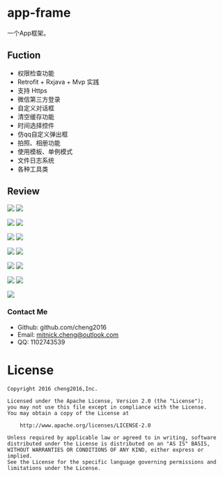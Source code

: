 # app-frame
一个App框架。



## Fuction

- 权限检查功能
- Retrofit + Rxjava  + Mvp 实践
- 支持 Https
- 微信第三方登录
- 自定义对话框
- 清空缓存功能
- 时间选择控件
- 仿qq自定义弹出框
- 拍照、相册功能
- 使用模板、单例模式
- 文件日志系统
- 各种工具类



## Review

![](./screenshot/Screenshot_1532159251.png)      ![](./screenshot/Screenshot_1532159338.png)

![](./screenshot/Screenshot_1532159219.png)      ![](./screenshot/Screenshot_1532158999.png)

![](./screenshot/Screenshot_1532509204.png)      ![](./screenshot/Screenshot_1532509187.png) 

![](./screenshot/Screenshot_1532159001.png)      ![](./screenshot/Screenshot_1532159008.png)

![](./screenshot/Screenshot_1532159006.png)      ![](./screenshot/Screenshot_1532159014.png)

![](./screenshot/Screenshot_1532159290.png)      ![](./screenshot/Screenshot_1532159020.png)

![](./screenshot/Screenshot_1532509193.png)



### Contact Me

- Github: github.com/cheng2016
- Email: mitnick.cheng@outlook.com
- QQ: 1102743539


# License

    Copyright 2016 cheng2016,Inc.
    
    Licensed under the Apache License, Version 2.0 (the "License");
    you may not use this file except in compliance with the License.
    You may obtain a copy of the License at
    
        http://www.apache.org/licenses/LICENSE-2.0
    
    Unless required by applicable law or agreed to in writing, software
    distributed under the License is distributed on an "AS IS" BASIS,
    WITHOUT WARRANTIES OR CONDITIONS OF ANY KIND, either express or implied.
    See the License for the specific language governing permissions and
    limitations under the License.

